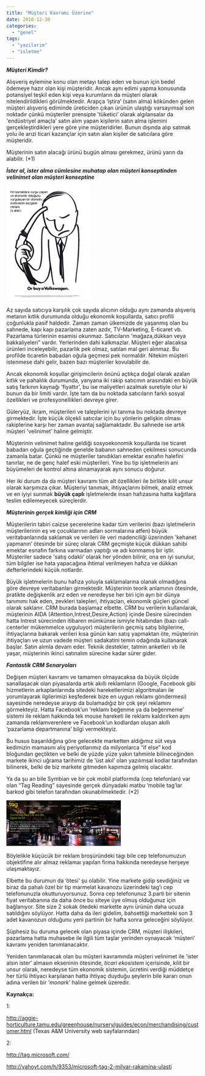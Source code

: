 ```yaml
---
title: "Müşteri Kavramı Üzerine"
date: 2010-12-30
categories: 
  - "genel"
tags: 
  - "yazilarim"
  - "isletme"
---
```


  

_**Müşteri Kimdir?**_

  

Alışveriş eylemine konu olan metayı talep eden ve bunun için bedel ödemeye hazır olan kişi müşteridir. Ancak aynı edimi yapma konusunda potansiyel teşkil eden kişi veya kurumların da müşteri olarak nitelendirildikleri görülmektedir. Arapça ‘iştira’ (satın alma) kökünden gelen müşteri alışveriş ediminde üreticiden çıkan ürünün ulaştığı varsayımsal son noktadır çünkü müşteriler prensipte 'tüketici’ olarak algılansalar da 'endüstriyel amaçla’ satın alım yapan kişilerin satın alma işlemini gerçekleştirdikleri yere göre yine müşteridirler. Bunun dışında alıp satmak yolu ile arızi ticari kazançlar için satın alan kişiler de satıcılara göre müşteridir.

  

Müşterinin satın alacağı ürünü bugün alması gerekmez, ürünü yarın da alabilir. (\*1)

  

_**İster al, ister alma cümlesine muhatap olan müşteri konseptinden velinimet olan müşteri konseptine**_

  

[![](/images/or-buy-a-vw_ad_79.jpg "or-buy-a-vw_ad_79")](http://suatatan.wordpress.com/wp-content/uploads/2010/11/or-buy-a-vw_ad_79.jpg)

  

Az sayıda satıcıya karşılık çok sayıda alıcının olduğu aynı zamanda alışveriş metanın kıtlık durumunda olduğu ekonomik koşullarda, satıcı profili çoğunlukla pasif haldedir. Zaman zaman ülkemizde de yaşanmış olan bu sahnede, kapı kapı pazarlama zaten azdır, TV-Marketing, E-ticaret vb. Pazarlama türlerinin esamisi okunmaz. Satıcıların 'mağaza,dükkan veya bakkaliyeleri” vardır. Yerlerinden dahi kalkmazlar. Müşteri eğer alacaksa ürünleri inceleyebilir, pazarlık pek olmaz, satılan mal geri alınmaz. Bu profilde ticaretin babadan oğula geçmesi pek normaldir. Nitekim müşteri istenmese dahi gelir, bazen bazı müşteriler kovulabilir de.

  

Ancak ekonomik koşullar girişimcilerin önünü açtıkça doğal olarak azalan kıtlık ve pahalılık durumunda, yanyana iki rakip satıcının arasındaki en büyük satış farkının kaynağı 'fiyattır’, bu ise maliyetleri azalmak suretiyle olur ki bunun da bir limiti vardır. İşte tam da bu noktada satıcıların farklı sosyal özellikleri ve profesyonellikleri devreye girer.

  

Güleryüz, ikram, müşterileri ve taleplerini iyi tanıma bu noktada devreye girmektedir. İşte küçük ölçekli satıcılar için bu yönlerin gelişkin olması rakiplerine karşı her zaman avantaj sağlamaktadır. Bu sahnede ise artık müşteri 'velinimet’ haline gelmiştir.

  

Müşterinin velinimet haline geldiği sosyoekonomik koşullarda ise ticaret babadan oğula geçtiğinde genelde babanın sahneden çekilmesi sonucunda zamanla batar. Çünkü ne müşteriler tanıdıkları emektar esnafın halefini tanırlar, ne de genç halef eski müşterileri. Yine bu tip işletmelerin ani büyümeleri de kontrol altına alınamayarak aynı sonucu doğurur.

  

Her iki durum da da müşteri kavramı tüm alt özellikleri ile birlikte kilit unsur olarak karşımıza çıkar. Müşteriyi tanımak, ihtiyaçlarını bilmek, analiz etmek ve en iyiyi sunmak **büyük çaplı** işletmelerde insan hafızasına hatta kağıtlara teslim edilemeyecek süreçlerdir.

  

_**Müşterinin gerçek kimliği için CRM**_

  

Müşterilerin tabiri caizse şecerelerine kadar tüm verilerini (bazı işletmelerin müşterilerinin eş ve çocuklarının adları sormalarına atfen) büyük veritabanlarında saklamak ve verileri ile veri madenciliği üzerinden 'kehanet yapmanın’ ötesinde bir süreç olarak CRM geçmişte küçük dükkan sahibi emektar esnafın farkına varmadan yaptığı ve adı konmamış bir iştir. Müşteriler sadece 'satış odaklı’ olarak her yönden bilinir, ona en iyi sunulur, tüm bilgiler ise hata yapacağına ihtimal verilmeyen hafıza ve dükkan defterlerindeki küçük notlardır.

  

Büyük işletmelerin bunu hafıza yoluyla saklamalarına olanak olmadığına göre devreye veritabanları girmektedir. Müşterinin teorik anlamının ötesinde, pratikte değişkenlik arz eden ve neredeyse her biri için ayrı bir dünya tanımımı hak eden, zevkleri talepleri, ihtiyaçları, ekonomik güçleri güncel olarak saklanır. CRM burada başlamaz elbette. CRM bu verilerin kullanılarak, müşterinin AIDA (Attention,Intrest,Desire,Action) içinde Desire sürecinden hatta Intrest sürecinden itibaren mümkünse ismiyle hitabından (bazı call-centerler mükemmelce uyguluyor) müşterilerin geçmiş satış bilgilerine, ihtiyaçlarına bakarak verileri kısa günün karı satış yapmaktan öte, müşterinin ihtiyaçları ve uzun vadede müşteri sadakatini temin odağında kullanarak başlar. Satın alımla devam eder. Teknik destekler, tatmin anketleri vb ile yaşar, müşterinin ikinci satınalım sürecine kadar sürer gider.

  

_**Fantastik CRM Senaryoları**_

  

Değişen müşteri kavramı ve tamamen olmayacaksa da büyük ölçüde sanallaşacak olan piyasalarda artık akıllı reklamların (Google, Facebook gibi hizmetlerin arkaplanlarında sitedeki hareketlerimizi algoritmaları ile yorumlayarak ilgilerimizi keşfederek bize en uygun reklamı göndermesi) sayesinde neredeyse arayıp da bulamadığız bir çok şeyi reklamını görmekteyiz. Hatta Facebook’un ‘reklamı beğenme ya da beğenmeme’ sistemi ile reklam hakkında tek mouse hareketi ile reklamı kaldırırken aynı zamanda reklamverenlere ve Facebook’un kodlardan oluşan akıllı ‘pazarlama departmanına’ bilgi vermekteyiz.

  

Bu husus başarıldığına göre gelecekte marketten aldığımız süt veya kedimizin mamasını alış periyotlarımız da milyonlarca “if else” kod bloğundan geçtikten ve belki de yüzde yüze yakın tahminle bilineceğinden markete ikinci uğrama tarihimiz de ‘üst akıl’ olan yazılımsal kodlar tarafından bilinerek, belki de biz markete gitmeden kapımıza gelmiş olacaktır.

  

Ya da şu an bile Symbian ve bir çok mobil platformda (cep telefonları) var olan “Tag Reading” sayesinde gerçek dünyadaki matbu ‘mobile tag’lar barkod gibi telefon tarafından okunabilmektedir. (\*2)

  

﻿[![](/images/ekran-gc3b6rc3bcntc3bcsc3bc.png "Ekran Görüntüsü")](http://suatatan.wordpress.com/wp-content/uploads/2010/11/ekran-gc3b6rc3bcntc3bcsc3bc.png)

  

  

Böylelikle küçücük bir reklam broşüründeki tagı bile cep telefonumuzun objektifine alır almaz reklamaı yapılan firma hakkında neredeyse herşeye ulaşmaktayız.

  

Elbette bu durumun da ‘ötesi’ şu olabilir. Yine markete gidip sevdiğiniz ve biraz da pahalı özel bir tip marmelat kavanozu üzerindeki tag’ı cep telefonunuzla okutturuyorsunuz. Sonra cep telefonunuz 3.parti bir sitenin fiyat veritabanına da daha önce bu siteye üye olmuş olduğunuz için bağlanıyor. Site size 2 sokak ötedeki markette aynı ürünün daha ucuza satıldığını söylüyor. Hatta daha da ileri gidelim, bahsettiği marketteki son 3 adet kavanozun olduğunu yeni partinin bir hafta sonra geleceğini söylüyor.

  

Şüphesiz bu duruma gelecek olan piyasa içinde CRM, müşteri ilişkileri, pazarlama hatta muhasebe ile ilgili tüm taşlar yerinden oynayacak ‘müşteri’ kavramı yeniden tanımlanacaktır.

  

Yeniden tanımlanacak olan bu müşteri kavramında müşteri velinimet ile 'ister alsın ister’ almasın ekseninin ötesinde, _ticari ekosistem_ içerisinde, kilit bir unsur olarak, neredeyse tüm ekonomik sistemin, ücretini verdiği müddetçe her türlü ihtiyacı karşılanan hatta ihtiyaç duyduğu şeylerin bile kararı onun adına verilen bir ’_monark_’ haline gelmek üzeredir.

  
  

  
  

  

**Kaynakça:**

  

1:

  

http://aggie-horticulture.tamu.edu/greenhouse/nursery/guides/econ/merchandising/customer.html (Texas A&M University web sayfalarından)

  

2:

  

[http](http://www.google.com/url?q=http%3A%2F%2Ftag.microsoft.com%2F&sa=D&sntz=1&usg=AFQjCNEf9guL-X8q6tRVigDmBhm2wO9s6Q)[://](http://www.google.com/url?q=http%3A%2F%2Ftag.microsoft.com%2F&sa=D&sntz=1&usg=AFQjCNEf9guL-X8q6tRVigDmBhm2wO9s6Q)[tag](http://www.google.com/url?q=http%3A%2F%2Ftag.microsoft.com%2F&sa=D&sntz=1&usg=AFQjCNEf9guL-X8q6tRVigDmBhm2wO9s6Q)[.](http://www.google.com/url?q=http%3A%2F%2Ftag.microsoft.com%2F&sa=D&sntz=1&usg=AFQjCNEf9guL-X8q6tRVigDmBhm2wO9s6Q)[microsoft](http://www.google.com/url?q=http%3A%2F%2Ftag.microsoft.com%2F&sa=D&sntz=1&usg=AFQjCNEf9guL-X8q6tRVigDmBhm2wO9s6Q)[.](http://www.google.com/url?q=http%3A%2F%2Ftag.microsoft.com%2F&sa=D&sntz=1&usg=AFQjCNEf9guL-X8q6tRVigDmBhm2wO9s6Q)[com](http://www.google.com/url?q=http%3A%2F%2Ftag.microsoft.com%2F&sa=D&sntz=1&usg=AFQjCNEf9guL-X8q6tRVigDmBhm2wO9s6Q)[/](http://www.google.com/url?q=http%3A%2F%2Ftag.microsoft.com%2F&sa=D&sntz=1&usg=AFQjCNEf9guL-X8q6tRVigDmBhm2wO9s6Q)

  

[http](http://www.google.com/url?q=http%3A%2F%2Fyahoyt.com%2Fh%2F9353%2Fmicrosoft-tag-2-milyar-rakamina-ulasti&sa=D&sntz=1&usg=AFQjCNEvnLryuDuY-qQcc9E0PBTEpUy4NQ)[://](http://www.google.com/url?q=http%3A%2F%2Fyahoyt.com%2Fh%2F9353%2Fmicrosoft-tag-2-milyar-rakamina-ulasti&sa=D&sntz=1&usg=AFQjCNEvnLryuDuY-qQcc9E0PBTEpUy4NQ)[yahoyt](http://www.google.com/url?q=http%3A%2F%2Fyahoyt.com%2Fh%2F9353%2Fmicrosoft-tag-2-milyar-rakamina-ulasti&sa=D&sntz=1&usg=AFQjCNEvnLryuDuY-qQcc9E0PBTEpUy4NQ)[.](http://www.google.com/url?q=http%3A%2F%2Fyahoyt.com%2Fh%2F9353%2Fmicrosoft-tag-2-milyar-rakamina-ulasti&sa=D&sntz=1&usg=AFQjCNEvnLryuDuY-qQcc9E0PBTEpUy4NQ)[com](http://www.google.com/url?q=http%3A%2F%2Fyahoyt.com%2Fh%2F9353%2Fmicrosoft-tag-2-milyar-rakamina-ulasti&sa=D&sntz=1&usg=AFQjCNEvnLryuDuY-qQcc9E0PBTEpUy4NQ)[/](http://www.google.com/url?q=http%3A%2F%2Fyahoyt.com%2Fh%2F9353%2Fmicrosoft-tag-2-milyar-rakamina-ulasti&sa=D&sntz=1&usg=AFQjCNEvnLryuDuY-qQcc9E0PBTEpUy4NQ)[h](http://www.google.com/url?q=http%3A%2F%2Fyahoyt.com%2Fh%2F9353%2Fmicrosoft-tag-2-milyar-rakamina-ulasti&sa=D&sntz=1&usg=AFQjCNEvnLryuDuY-qQcc9E0PBTEpUy4NQ)[/9353/](http://www.google.com/url?q=http%3A%2F%2Fyahoyt.com%2Fh%2F9353%2Fmicrosoft-tag-2-milyar-rakamina-ulasti&sa=D&sntz=1&usg=AFQjCNEvnLryuDuY-qQcc9E0PBTEpUy4NQ)[microsoft](http://www.google.com/url?q=http%3A%2F%2Fyahoyt.com%2Fh%2F9353%2Fmicrosoft-tag-2-milyar-rakamina-ulasti&sa=D&sntz=1&usg=AFQjCNEvnLryuDuY-qQcc9E0PBTEpUy4NQ)[\-](http://www.google.com/url?q=http%3A%2F%2Fyahoyt.com%2Fh%2F9353%2Fmicrosoft-tag-2-milyar-rakamina-ulasti&sa=D&sntz=1&usg=AFQjCNEvnLryuDuY-qQcc9E0PBTEpUy4NQ)[tag](http://www.google.com/url?q=http%3A%2F%2Fyahoyt.com%2Fh%2F9353%2Fmicrosoft-tag-2-milyar-rakamina-ulasti&sa=D&sntz=1&usg=AFQjCNEvnLryuDuY-qQcc9E0PBTEpUy4NQ)[\-2-](http://www.google.com/url?q=http%3A%2F%2Fyahoyt.com%2Fh%2F9353%2Fmicrosoft-tag-2-milyar-rakamina-ulasti&sa=D&sntz=1&usg=AFQjCNEvnLryuDuY-qQcc9E0PBTEpUy4NQ)[milyar](http://www.google.com/url?q=http%3A%2F%2Fyahoyt.com%2Fh%2F9353%2Fmicrosoft-tag-2-milyar-rakamina-ulasti&sa=D&sntz=1&usg=AFQjCNEvnLryuDuY-qQcc9E0PBTEpUy4NQ)[\-](http://www.google.com/url?q=http%3A%2F%2Fyahoyt.com%2Fh%2F9353%2Fmicrosoft-tag-2-milyar-rakamina-ulasti&sa=D&sntz=1&usg=AFQjCNEvnLryuDuY-qQcc9E0PBTEpUy4NQ)[rakamina](http://www.google.com/url?q=http%3A%2F%2Fyahoyt.com%2Fh%2F9353%2Fmicrosoft-tag-2-milyar-rakamina-ulasti&sa=D&sntz=1&usg=AFQjCNEvnLryuDuY-qQcc9E0PBTEpUy4NQ)[\-](http://www.google.com/url?q=http%3A%2F%2Fyahoyt.com%2Fh%2F9353%2Fmicrosoft-tag-2-milyar-rakamina-ulasti&sa=D&sntz=1&usg=AFQjCNEvnLryuDuY-qQcc9E0PBTEpUy4NQ)[ulasti](http://www.google.com/url?q=http%3A%2F%2Fyahoyt.com%2Fh%2F9353%2Fmicrosoft-tag-2-milyar-rakamina-ulasti&sa=D&sntz=1&usg=AFQjCNEvnLryuDuY-qQcc9E0PBTEpUy4NQ)
